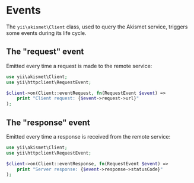 # Events
The `yii\akismet\Client` class, used to query the Akismet service, triggers some events during its life cycle.

## The "request" event
Emitted every time a request is made to the remote service:

```php
use yii\akismet\Client;
use yii\httpclient\RequestEvent;

$client->on(Client::eventRequest, fn(RequestEvent $event) =>
	print "Client request: {$event->request->url}"
);
```

## The "response" event
Emitted every time a response is received from the remote service:

```php
use yii\akismet\Client;
use yii\httpclient\RequestEvent;

$client->on(Client::eventResponse, fn(RequestEvent $event) =>
	print "Server response: {$event->response->statusCode}"
);
```
